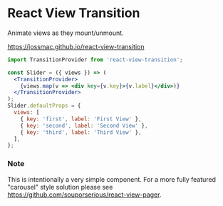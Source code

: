 # React View Transition

Animate views as they mount/unmount.

https://jossmac.github.io/react-view-transition

```jsx
import TransitionProvider from 'react-view-transition';

const Slider = ({ views }) => (
  <TransitionProvider>
    {views.map(v => <div key={v.key}>{v.label}</div>)}
  </TransitionProvider>
);
Slider.defaultProps = {
  views: [
    { key: 'first', label: 'First View' },
    { key: 'second', label: 'Second View' },
    { key: 'third', label: 'Third View' },
  ],
};
```

### Note

This is intentionally a very simple component. For a more fully featured "carousel" style solution please see https://github.com/souporserious/react-view-pager.
